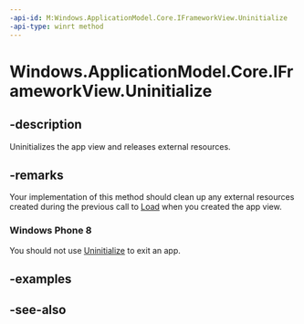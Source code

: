 ```yaml
---
-api-id: M:Windows.ApplicationModel.Core.IFrameworkView.Uninitialize
-api-type: winrt method
---
```


<!-- Method syntax
public void Uninitialize()
-->

# Windows.ApplicationModel.Core.IFrameworkView.Uninitialize

## -description
Uninitializes the app view and releases external resources.

## -remarks
Your implementation of this method should clean up any external resources created during the previous call to [Load](iframeworkview_load_1077941801.md) when you created the app view.

### Windows Phone 8

You should not use [Uninitialize](iframeworkview_uninitialize_278000994.md) to exit an app.

## -examples

## -see-also
